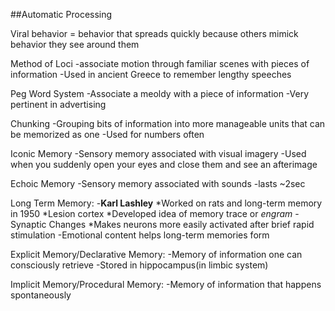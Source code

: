 ##Automatic Processing

Viral behavior = behavior that spreads quickly because others mimick behavior they see around them

Method of Loci
	-associate motion through familiar scenes with pieces of information
	-Used in ancient Greece to remember lengthy speeches

Peg Word System
	-Associate a meoldy with a piece of information
	-Very pertinent in advertising

Chunking
	-Grouping bits of information into more manageable units that can be memorized as one
	-Used for numbers often

Iconic Memory
	-Sensory memory associated with visual imagery
	-Used when you suddenly open your eyes and close them and see an afterimage

Echoic Memory
	-Sensory memory associated with sounds
	-lasts ~2sec

Long Term Memory:
	-**Karl Lashley**
		*Worked on rats and long-term memory in 1950
		*Lesion cortex
		*Developed idea of memory trace or _engram_
	-Synaptic Changes
		*Makes neurons more easily activated after brief rapid stimulation
	-Emotional content helps long-term memories form

Explicit Memory/Declarative Memory:
	-Memory of information one can consciously retrieve
	-Stored in hippocampus(in limbic system)

Implicit Memory/Procedural Memory:
	-Memory of information that happens spontaneously
